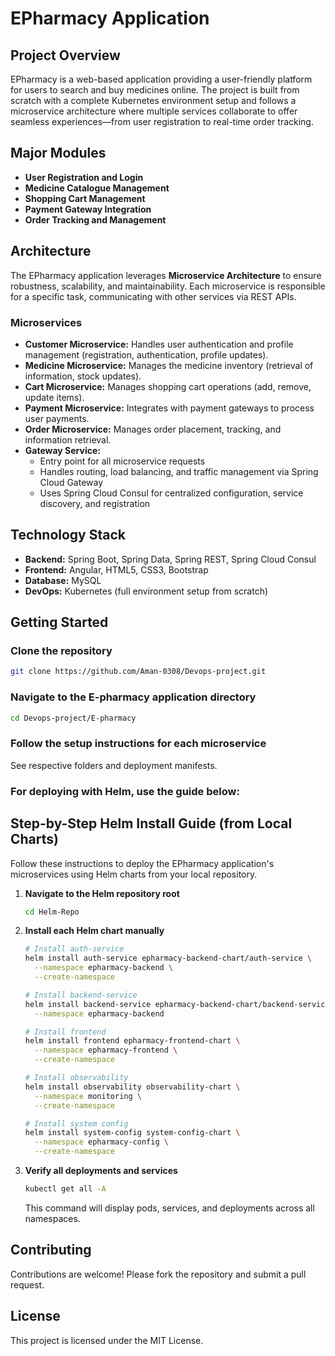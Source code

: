 # EPharmacy Application

## Project Overview
EPharmacy is a web-based application providing a user-friendly platform for users to search and buy medicines online. The project is built from scratch with a complete Kubernetes environment setup and follows a microservice architecture where multiple services collaborate to offer seamless experiences—from user registration to real-time order tracking.

## Major Modules
- **User Registration and Login**
- **Medicine Catalogue Management**
- **Shopping Cart Management**
- **Payment Gateway Integration**
- **Order Tracking and Management**

## Architecture
The EPharmacy application leverages **Microservice Architecture** to ensure robustness, scalability, and maintainability. Each microservice is responsible for a specific task, communicating with other services via REST APIs.

### Microservices
- **Customer Microservice:** Handles user authentication and profile management (registration, authentication, profile updates).
- **Medicine Microservice:** Manages the medicine inventory (retrieval of information, stock updates).
- **Cart Microservice:** Manages shopping cart operations (add, remove, update items).
- **Payment Microservice:** Integrates with payment gateways to process user payments.
- **Order Microservice:** Manages order placement, tracking, and information retrieval.
- **Gateway Service:**
  - Entry point for all microservice requests
  - Handles routing, load balancing, and traffic management via Spring Cloud Gateway
  - Uses Spring Cloud Consul for centralized configuration, service discovery, and registration

## Technology Stack
- **Backend:** Spring Boot, Spring Data, Spring REST, Spring Cloud Consul
- **Frontend:** Angular, HTML5, CSS3, Bootstrap
- **Database:** MySQL
- **DevOps:** Kubernetes (full environment setup from scratch)

## Getting Started

### Clone the repository
```bash
git clone https://github.com/Aman-0308/Devops-project.git
```

### Navigate to the E-pharmacy application directory
```bash
cd Devops-project/E-pharmacy
```

### Follow the setup instructions for each microservice
See respective folders and deployment manifests.

### For deploying with Helm, use the guide below:

## Step-by-Step Helm Install Guide (from Local Charts)
Follow these instructions to deploy the EPharmacy application's microservices using Helm charts from your local repository.

1. **Navigate to the Helm repository root**
    ```bash
    cd Helm-Repo
    ```
2. **Install each Helm chart manually**
    ```bash
    # Install auth-service
    helm install auth-service epharmacy-backend-chart/auth-service \
      --namespace epharmacy-backend \
      --create-namespace

    # Install backend-service
    helm install backend-service epharmacy-backend-chart/backend-service \
      --namespace epharmacy-backend

    # Install frontend
    helm install frontend epharmacy-frontend-chart \
      --namespace epharmacy-frontend \
      --create-namespace

    # Install observability
    helm install observability observability-chart \
      --namespace monitoring \
      --create-namespace

    # Install system config
    helm install system-config system-config-chart \
      --namespace epharmacy-config \
      --create-namespace
    ```
3. **Verify all deployments and services**
    ```bash
    kubectl get all -A
    ```
    This command will display pods, services, and deployments across all namespaces.

## Contributing
Contributions are welcome! Please fork the repository and submit a pull request.

## License
This project is licensed under the MIT License.
